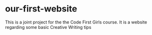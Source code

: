 # our-first-website
This is a joint project for the the Code First Girls course.
It is a website regarding some basic Creative Writing tips 
